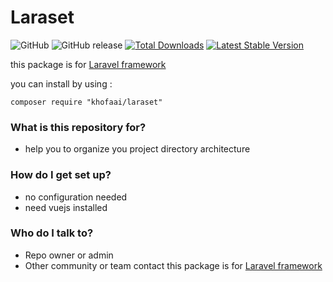 # Laraset #
![GitHub](https://img.shields.io/github/license/khofaai/laraset.svg) ![GitHub release](https://img.shields.io/github/release/khofaai/laraset.svg) [![Total Downloads](https://poser.pugx.org/khofaai/laraset/downloads)](https://packagist.org/packages/khofaai/laraset) [![Latest Stable Version](https://poser.pugx.org/khofaai/laraset/version)](https://packagist.org/packages/khofaai/laraset)

this package is for [Laravel framework](https://laravel.com)

you can install by using :

	composer require "khofaai/laraset"

### What is this repository for? ###

* help you to organize you project directory architecture

### How do I get set up? ###

* no configuration needed
* need vuejs installed

### Who do I talk to? ###

* Repo owner or admin
* Other community or team contact
this package is for [Laravel framework](https://laravel.com)